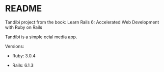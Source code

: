 # README
Tandibi project from the book: Learn Rails 6: Accelerated Web Development with Ruby on Rails

Tandibi is a simple ocial media app.

Versions:

* Ruby: 3.0.4

* Rails: 6.1.3
